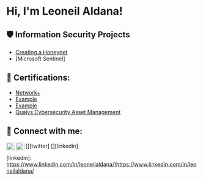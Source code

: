 <h1>Hi, I'm Leoneil Aldana! <a href="https://www.linkedin.com/in/leoneilaldana/"> </a>

 
<h2>🛡️ Information Security Projects</h2>
 
- [Creating a Honeynet](Link)
- [Microsoft Sentinel]

<h2>📜 Certifications:</h2>
 
  - [Network+](Link)
  - [Example](Link)
  - [Example](Link)
  - [Qualys Cybersecurity Asset Management](Link)

<h2> 🤳 Connect with me:</h2>
 
[<img align="left" alt="yourname | Twitter" width="22px" src="https://cdn.jsdelivr.net/npm/simple-icons@v3/icons/twitter.svg" />][twitter]
[<img align="left" alt="yourname | LinkedIn" width="22px" src="https://cdn.jsdelivr.net/npm/simple-icons@v3/icons/linkedin.svg" />][linkedin]
 
[linkedin]: https://www.linkedin.com/in/leoneilaldana/)https://www.linkedin.com/in/leoneilaldana/
